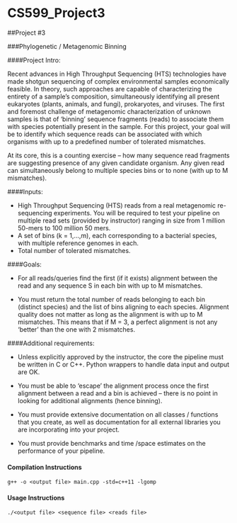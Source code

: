 # CS599_Project3

##Project #3

###Phylogenetic / Metagenomic Binning

####Project Intro:

Recent advances in High Throughput Sequencing (HTS) technologies have made shotgun sequencing of complex environmental samples economically feasible. In theory, such approaches are capable of characterizing the entirety of a sample’s composition, simultaneously identifying all present eukaryotes (plants, animals, and fungi), prokaryotes, and viruses. The first and foremost challenge of metagenomic characterization of unknown samples is that of ‘binning’ sequence fragments (reads) to associate them with species potentially present in the sample. For this project, your goal will be to identify which sequence reads can be associated with which organisms with up to a predefined number of tolerated mismatches.

At its core, this is a counting exercise – how many sequence read fragments are suggesting presence of any given candidate organism. Any given read can simultaneously belong to multiple species bins or to none (with up to M mismatches).

####Inputs:

* High Throughput Sequencing (HTS) reads from a real metagenomic re-sequencing experiments. You will be required to test your pipeline on multiple read sets (provided by instructor) ranging in size from 1 million 50-mers to 100 million 50 mers.
* A set of bins (k = 1,…,m), each corresponding to a bacterial species, with multiple reference genomes in each.
* Total number of tolerated mismatches.

####Goals:
* For all reads/queries find the first (if it exists) alignment between the read and any sequence S in each bin with up to M mismatches.  

* You must return the total number of reads belonging to each bin (distinct species) and the list of bins aligning to each species. Alignment quality does not matter as long as the alignment is with up to M mismatches.  This means that if M = 3, a perfect alignment is not any ‘better’ than the one with 2 mismatches.

####Additional requirements:

* Unless explicitly approved by the instructor, the core the pipeline must be written in C or C++.  Python wrappers to handle data input and output are OK.

* You must be able to ‘escape’ the alignment process once the first alignment between a read and a bin is achieved – there is no point in looking for additional alignments (hence binning).

* You must provide extensive documentation on all classes / functions that you create, as well as documentation for all external libraries you are incorporating into your project.

* You must provide benchmarks and time /space estimates on the performance of your pipeline.

#### Compilation Instructions

```
g++ -o <output file> main.cpp -std=c++11 -lgomp
```

#### Usage Instructions

```
./<output file> <sequence file> <reads file>
```

